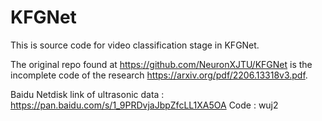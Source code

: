 # KFGNet
This is source code for video classification stage in KFGNet. 

The original 
repo found at https://github.com/NeuronXJTU/KFGNet is the incomplete code of the research 
https://arxiv.org/pdf/2206.13318v3.pdf. 

Baidu Netdisk link of ultrasonic data : https://pan.baidu.com/s/1_9PRDvjaJbpZfcLL1XA5OA
Code : wuj2

